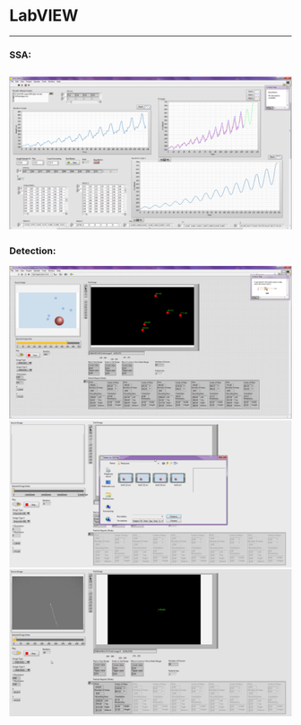 # LabVIEW
---
### SSA: ###
![Screenshot SSA](src/LabVIEW_SSA.png "SSA")
---
### Detection: ###
![Screenshot Detection](src/LabVIEW_Detection_1.png "Detection_1")
![Screenshot Detection](src/LabVIEW_Detection_2.gif "Detection_2")
![Screenshot Detection](src/LabVIEW_Detection_3.gif "Detection_3")